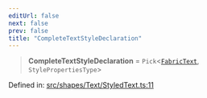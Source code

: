 ```yaml
---
editUrl: false
next: false
prev: false
title: "CompleteTextStyleDeclaration"
---
```


> **CompleteTextStyleDeclaration** = `Pick`\<[`FabricText`](/api/classes/fabrictext/), `StylePropertiesType`\>

Defined in: [src/shapes/Text/StyledText.ts:11](https://github.com/fabricjs/fabric.js/blob/977f797255d8c56b5b68360b0d45bed33697d2e8/src/shapes/Text/StyledText.ts#L11)
